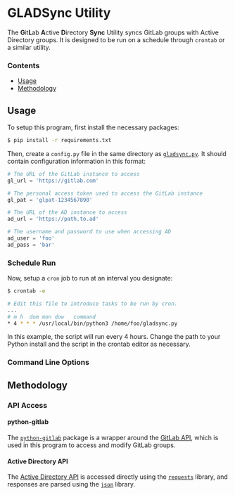 # GLADSync Utility

The **G**it**L**ab **A**ctive **D**irectory **Sync** Utility syncs GitLab groups with Active Directory groups. It is designed to be run on a schedule through `crontab` or a similar utility.

### Contents
- [Usage](#usage)
- [Methodology](#methodology)

## Usage
To setup this program, first install the necessary packages:
```bash
$ pip install -r requirements.txt
```

Then, create a `config.py` file in the same directory as [`gladsync.py`](./gladsync.py). It should contain configuration information in this format:
```py
# The URL of the GitLab instance to access
gl_url = 'https://gitlab.com'

# The personal access token used to access the GitLab instance
gl_pat = 'glpat-1234567890'

# The URL of the AD instance to access
ad_url = 'https://path.to.ad'

# The username and password to use when accessing AD
ad_user = 'foo'
ad_pass = 'bar'
```

### Schedule Run
Now, setup a `cron` job to run at an interval you designate:
```bash
$ crontab -e
```

```bash
# Edit this file to introduce tasks to be run by cron.
...
# m h  dom mon dow   command
* 4 * * * /usr/local/bin/python3 /home/foo/gladsync.py
```

In this example, the script will run every 4 hours. Change the path to your Python install and the script in the crontab editor as necessary.

### Command Line Options



## Methodology

### API Access

#### python-gitlab
The [`python-gitlab`](https://python-gitlab.readthedocs.io/en/stable/index.html) package is a wrapper around the [GitLab API](https://docs.gitlab.com/ee/api/rest/), which is used in this program to access and modify GitLab groups.

#### Active Directory API
The [Active Directory API](https://learn.microsoft.com/en-us/graph/api/overview?view=graph-rest-1.0) is accessed directly using the [`requests`](https://pypi.org/project/requests/) library, and responses are parsed using the [`json`](https://docs.python.org/3/library/json.html) library.